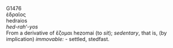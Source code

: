 <body>
  <p>G1476<br>  ἑδραῖος  <br> hedraios  <br><i>hed-rah‘-yos </i><br>From a derivative of   ἕζομαι    hezomai   (to <i>sit</i>); <i>sedentary</i>, that is, (by implication) <i>immovable:</i> - settled, stedfast.<br></p>
 </body>